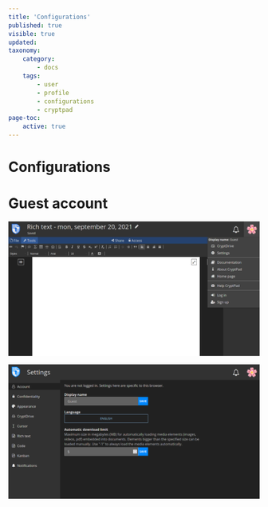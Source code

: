```yaml
---
title: 'Configurations'
published: true
visible: true
updated:
taxonomy:
    category:
        - docs
    tags:
        - user
        - profile
        - configurations
        - cryptpad
page-toc:
    active: true
---
```


# Configurations


# Guest account
![](en/settings.png)

![](en/settings_02.png)

